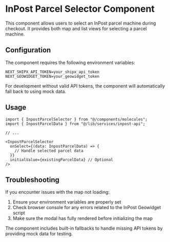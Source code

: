 # InPost Parcel Selector Component

This component allows users to select an InPost parcel machine during checkout. It provides both map and list views for selecting a parcel machine.

## Configuration

The component requires the following environment variables:

```env
NEXT_SHIPX_API_TOKEN=your_shipx_api_token
NEXT_GEOWIDGET_TOKEN=your_geowidget_token
```

For development without valid API tokens, the component will automatically fall back to using mock data.

## Usage

```tsx
import { InpostParcelSelector } from "@/components/molecules";
import { InpostParcelData } from "@/lib/services/inpost-api";

// ...

<InpostParcelSelector 
  onSelect={(data: InpostParcelData) => {
    // Handle selected parcel data
  }}
  initialValue={existingParcelData} // Optional
/>
```

## Troubleshooting

If you encounter issues with the map not loading:

1. Ensure your environment variables are properly set
2. Check browser console for any errors related to the InPost Geowidget script
3. Make sure the modal has fully rendered before initializing the map

The component includes built-in fallbacks to handle missing API tokens by providing mock data for testing.
